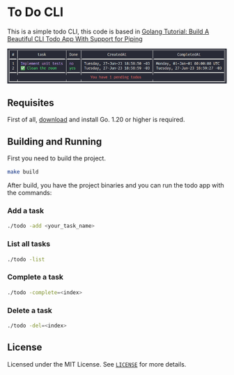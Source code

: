 # To Do CLI

This is a simple todo CLI, this code is based in [Golang Tutorial: Build A Beautiful CLI Todo App With Support for Piping](https://www.youtube.com/watch?v=j1CXoOQXbco)

![todo](./docs/todo.png)

## Requisites

First of all, [download](https://go.dev/dl/) and install Go. 1.20 or higher is required.

## Building and Running

First you need to build the project.

```bash
make build
```

After build, you have the project binaries and you can run the todo app with the commands:

### Add a task

```bash
./todo -add <your_task_name>
```

### List all tasks

```bash
./todo -list
```

### Complete a task

```bash
./todo -complete=<index>
```

### Delete a task

``` bash
./todo -del=<index>
```

## License

Licensed under the MIT License. See [`LICENSE`](LICENSE) for more details.
